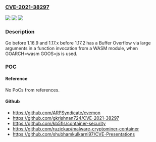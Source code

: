 ### [CVE-2021-38297](https://cve.mitre.org/cgi-bin/cvename.cgi?name=CVE-2021-38297)
![](https://img.shields.io/static/v1?label=Product&message=n%2Fa&color=blue)
![](https://img.shields.io/static/v1?label=Version&message=n%2Fa&color=blue)
![](https://img.shields.io/static/v1?label=Vulnerability&message=n%2Fa&color=brighgreen)

### Description

Go before 1.16.9 and 1.17.x before 1.17.2 has a Buffer Overflow via large arguments in a function invocation from a WASM module, when GOARCH=wasm GOOS=js is used.

### POC

#### Reference
No PoCs from references.

#### Github
- https://github.com/ARPSyndicate/cvemon
- https://github.com/gkrishnan724/CVE-2021-38297
- https://github.com/kb5fls/container-security
- https://github.com/ruzickap/malware-cryptominer-container
- https://github.com/shubhamkulkarni97/CVE-Presentations

